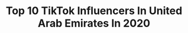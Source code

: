 ---
title: Top 10 TikTok Influencers In United Arab Emirates In 2020
description: >-
  Find top TikTok influencers in United Arab Emirates in 2020. Most popular hashtags: #duet #react #joyofgiving #pata.
platform: TikTok
profiles:
  - username: "husnainabbas58"
    fullname: >-
      Husnain Abbas
    location: "United Arab Emirates"
    followers: 3479
    engagement: 4802
    commentsToLikes: 0.205325
    id: ckad8o7cr9vea0i78kb0eaviy
    verified: false
    hashtags: "#cookfromhome, #joyofgiving, #everygiftcounts"
  - username: "tuhin_iqbal1"
    fullname: >-
      TUHIN IQBAL
    location: "United Arab Emirates"
    followers: 6457
    engagement: 4530
    commentsToLikes: 0.134594
    id: ckacudm6cidzn0i78qcf80x0p
    verified: false
    hashtags: "#tiktokdubai, #dubai, #react"
  - username: "mujahidhassan1214"
    fullname: >-
      mLaangiiii
    location: "United Arab Emirates"
    followers: 5742
    engagement: 4358
    commentsToLikes: 0.168807
    id: ckadbhmban32v0i78aoa1kafv
    verified: false
    hashtags: "#duet"
  - username: "princealiofficial"
    fullname: >-
      Prince Ali official
    location: "United Arab Emirates"
    followers: 5552
    engagement: 3823
    commentsToLikes: 0.458385
    id: ck9f41u4hkeug0j78x7ogesqm
    verified: false
    hashtags: "#naatsharif, #ramzaanmubarak, #foryoupage, #junidjamshed"
  - username: "ananthu.tvm"
    fullname: >-
      ANANTHU
    location: "United Arab Emirates"
    followers: 2840
    engagement: 3600
    commentsToLikes: 0.089258
    id: ckac6esk5e34i0i786ph1338i
    verified: false
    hashtags: "#pengalooty, #tovino, #kattankapi, #achanammauyir"
  - username: "sabahatmughal1"
    fullname: >-
      SAM
    location: "United Arab Emirates"
    followers: 35676
    engagement: 3544
    commentsToLikes: 0.074026
    id: cka0hb5al8flf0i78g9c937fi
    verified: false
    hashtags: ""
  - username: "sreerekhapramod"
    fullname: >-
      sreerekha
    location: "United Arab Emirates"
    followers: 79352
    engagement: 3479
    commentsToLikes: 0.236973
    id: ck931p7nhfoca0j78rhcmk1qj
    verified: false
    hashtags: "#dhrisyam, #munthirivallikalthalirkumpol, #mandodhari, #duet"
  - username: "safdarsabri333"
    fullname: >-
      Safdarsabri🇵🇰786
    location: "United Arab Emirates"
    followers: 6248
    engagement: 3459
    commentsToLikes: 0.106898
    id: cka9r2qct8nyi0i7897gvzoi0
    verified: false
    hashtags: "#react, #yourramadansong, #stitch, #kashmirbanegapakistan786"
  - username: "h3shu"
    fullname: >-
      hashu
    location: "United Arab Emirates"
    followers: 58498
    engagement: 3365
    commentsToLikes: 0.077750
    id: ck8kmn1nb9aii0j78ny29wegb
    verified: false
    hashtags: "#samjho, #thank, #bat, #dunia"
  - username: "sharifialam"
    fullname: >-
      Sharif Islam
    location: "United Arab Emirates"
    followers: 15587
    engagement: 3148
    commentsToLikes: 0.079592
    id: ckacq8niyzl460i787c5gipb7
    verified: false
    hashtags: "#tiktok, #duet"
---